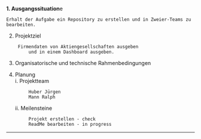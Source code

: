<b>1. Ausgangssituation</b>e

   	Erhalt der Aufgabe ein Repository zu erstellen und in Zweier-Teams zu bearbeiten.
		
2. Projektziel

   		Firmendaten von Aktiengesellschaften ausgeben
    		und in einem Dashboard ausgeben.
		
3. Organisatorische und technische Rahmenbedingungen

		
4. Planung				
	i. Projektteam

    		Huber Jürgen
    		Mann Ralph
			
	ii. Meilensteine

    		Projekt erstellen - check
    		ReadMe bearbeiten - in progress
---------------------------------------------------------------------
